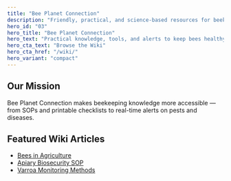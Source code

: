 ```yaml
---
title: "Bee Planet Connection"
description: "Friendly, practical, and science-based resources for beekeepers and neighbours."
hero_id: "03"
hero_title: "Bee Planet Connection"
hero_text: "Practical knowledge, tools, and alerts to keep bees healthy and communities informed."
hero_cta_text: "Browse the Wiki"
hero_cta_href: "/wiki/"
hero_variant: "compact"
---
```


## Our Mission
Bee Planet Connection makes beekeeping knowledge more accessible — from SOPs and printable checklists to real-time alerts on pests and diseases.

## Featured Wiki Articles
- [Bees in Agriculture](/wiki/bees-in-agriculture/)
- [Apiary Biosecurity SOP](/wiki/apiary-biosecurity-sop/)
- [Varroa Monitoring Methods](/wiki/varroa-monitoring-methods/)
